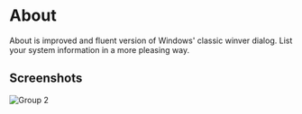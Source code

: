 # About
About is improved and fluent version of Windows' classic winver dialog. List your system information in a more pleasing way.

## Screenshots
![Group 2](https://user-images.githubusercontent.com/111060829/188286802-7c97e1a1-98c7-4534-abd5-a7e0c6a82a5b.png)  
